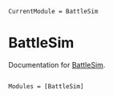 ```@meta
CurrentModule = BattleSim
```

# BattleSim

Documentation for [BattleSim](https://github.com/ordovician/BattleSim.jl).

```@index
```

```@autodocs
Modules = [BattleSim]
```
